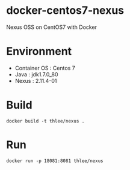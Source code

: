 # docker-centos7-nexus
Nexus OSS on CentOS7 with Docker


# Environment
* Container OS : Centos 7
* Java : jdk1.7.0_80
* Nexus : 2.11.4-01

# Build
```
docker build -t thlee/nexus .
```

# Run
```
docker run -p 18081:8081 thlee/nexus
```
